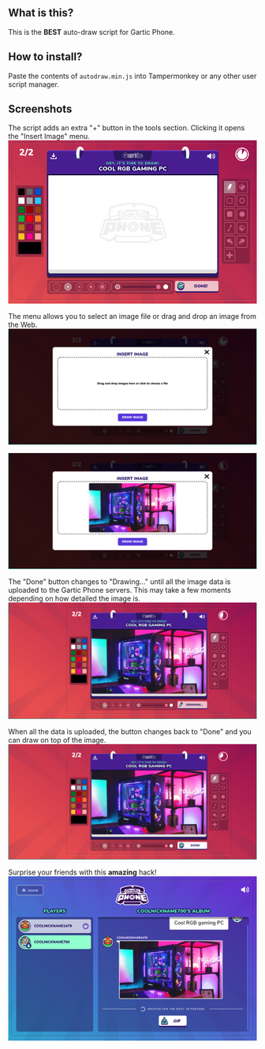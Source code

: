 ## What is this?

This is the **BEST** auto-draw script for Gartic Phone.

## How to install?

Paste the contents of `autodraw.min.js` into Tampermonkey or any other user script manager.

## Screenshots

The script adds an extra "+" button in the tools section. Clicking it opens the "Insert Image" menu.
![](Screenshots/1.png)

The menu allows you to select an image file or drag and drop an image from the Web.
![](Screenshots/2.png)

![](Screenshots/3.png)

The "Done" button changes to "Drawing..." until all the image data is uploaded to the Gartic Phone servers. This may take a few moments depending on how detailed the image is.
![](Screenshots/4.png)

When all the data is uploaded, the button changes back to "Done" and you can draw on top of the image.
![](Screenshots/5.png)

Surprise your friends with this **amazing** hack!
![](Screenshots/6.png)
